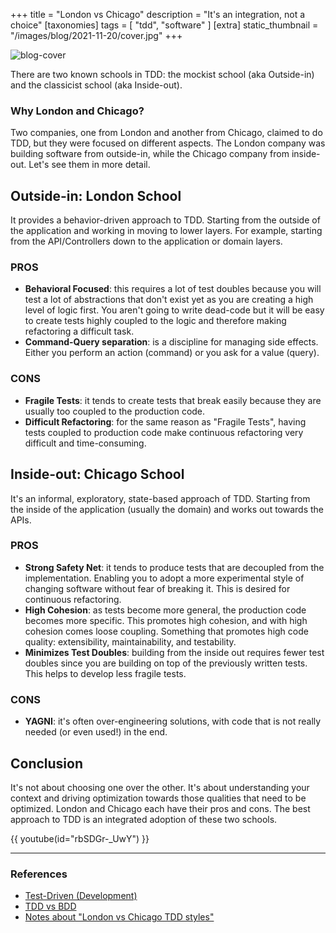 +++
title = "London vs Chicago"
description = "It's an integration, not a choice"
[taxonomies]
tags = [ "tdd", "software" ]
[extra]
static_thumbnail = "/images/blog/2021-11-20/cover.jpg"
+++

![blog-cover](/images/blog/2021-11-20/cover.jpg)

There are two known schools in TDD: the mockist school (aka Outside-in) and the classicist school (aka Inside-out).

<!-- more -->

### Why London and Chicago?

Two companies, one from London and another from Chicago, claimed to do TDD, but they were focused on different aspects.
The London company was building software from outside-in, while the Chicago company from inside-out. Let's see them in more detail.

## Outside-in: London School

It provides a behavior-driven approach to TDD. Starting from the outside of the application and working in moving to
lower layers. For example, starting from the API/Controllers down to the application or domain layers.

### PROS

- **Behavioral Focused**: this requires a lot of test doubles because you will test a lot of abstractions that don't exist
  yet as you are creating a high level of logic first. You aren't going to write dead-code but it will be easy to create
  tests highly coupled to the logic and therefore making refactoring a difficult task.
- **Command-Query separation**: is a discipline for managing side effects. Either you perform an action (command) or you ask
  for a value (query).

### CONS

- **Fragile Tests**: it tends to create tests that break easily because they are usually too coupled to the production code.
- **Difficult Refactoring**: for the same reason as "Fragile Tests", having tests coupled to production code make continuous
  refactoring very difficult and time-consuming.

## Inside-out: Chicago School

It's an informal, exploratory, state-based approach of TDD. Starting from the inside of the application (usually the
domain) and works out towards the APIs.

### PROS

- **Strong Safety Net**: it tends to produce tests that are decoupled from the implementation. Enabling you to adopt a more
  experimental style of changing software without fear of breaking it. This is desired for continuous refactoring.
- **High Cohesion**: as tests become more general, the production code becomes more specific. This promotes high cohesion,
  and with high cohesion comes loose coupling. Something that promotes high code quality: extensibility,
  maintainability, and testability.
- **Minimizes Test Doubles**: building from the inside out requires fewer test doubles since you are building on top of the
  previously written tests. This helps to develop less fragile tests.

### CONS

- **YAGNI**: it's often over-engineering solutions, with code that is not really needed (or even used!) in the end.

## Conclusion

It's not about choosing one over the other. It's about understanding your context and driving optimization towards those
qualities that need to be optimized. London and Chicago each have their pros and cons. The best approach to TDD is an
integrated adoption of these two schools.

{{ youtube(id="rbSDGr-_UwY") }}

---

### References

- [Test-Driven (Development)](/blog/test-driven-development/)
- [TDD vs BDD](/blog/tdd-vs-bdd/)
- [Notes about "London vs Chicago TDD styles"](https://gist.github.com/xpepper/2e3519d2cb8568a0b13739d9ae497f21)
